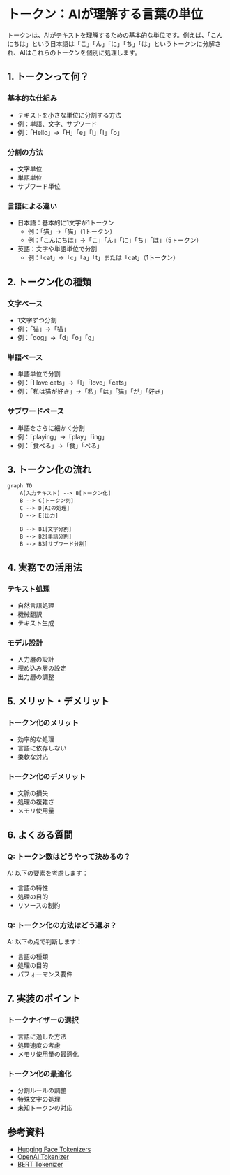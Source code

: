 # トークン：AIが理解する言葉の単位

トークンは、AIがテキストを理解するための基本的な単位です。例えば、「こんにちは」という日本語は「こ」「ん」「に」「ち」「は」というトークンに分解され、AIはこれらのトークンを個別に処理します。

## 1. トークンって何？

### 基本的な仕組み
- テキストを小さな単位に分割する方法
- 例：単語、文字、サブワード
- 例：「Hello」→「H」「e」「l」「l」「o」

### 分割の方法
- 文字単位
- 単語単位
- サブワード単位

### 言語による違い
- 日本語：基本的に1文字が1トークン
  - 例：「猫」→「猫」（1トークン）
  - 例：「こんにちは」→「こ」「ん」「に」「ち」「は」（5トークン）
- 英語：文字や単語単位で分割
  - 例：「cat」→「c」「a」「t」または「cat」（1トークン）

## 2. トークン化の種類

### 文字ベース
- 1文字ずつ分割
- 例：「猫」→「猫」
- 例：「dog」→「d」「o」「g」

### 単語ベース
- 単語単位で分割
- 例：「I love cats」→「I」「love」「cats」
- 例：「私は猫が好き」→「私」「は」「猫」「が」「好き」

### サブワードベース
- 単語をさらに細かく分割
- 例：「playing」→「play」「ing」
- 例：「食べる」→「食」「べる」

## 3. トークン化の流れ

```mermaid
graph TD
    A[入力テキスト] --> B[トークン化]
    B --> C[トークン列]
    C --> D[AIの処理]
    D --> E[出力]
    
    B --> B1[文字分割]
    B --> B2[単語分割]
    B --> B3[サブワード分割]
```

## 4. 実務での活用法

### テキスト処理
- 自然言語処理
- 機械翻訳
- テキスト生成

### モデル設計
- 入力層の設計
- 埋め込み層の設定
- 出力層の調整

## 5. メリット・デメリット

### トークン化のメリット
- 効率的な処理
- 言語に依存しない
- 柔軟な対応

### トークン化のデメリット
- 文脈の損失
- 処理の複雑さ
- メモリ使用量

## 6. よくある質問

### Q: トークン数はどうやって決めるの？
A: 以下の要素を考慮します：
- 言語の特性
- 処理の目的
- リソースの制約

### Q: トークン化の方法はどう選ぶ？
A: 以下の点で判断します：
- 言語の種類
- 処理の目的
- パフォーマンス要件

## 7. 実装のポイント

### トークナイザーの選択
- 言語に適した方法
- 処理速度の考慮
- メモリ使用量の最適化

### トークン化の最適化
- 分割ルールの調整
- 特殊文字の処理
- 未知トークンの対応

## 参考資料

- [Hugging Face Tokenizers](https://huggingface.co/docs/tokenizers/)
- [OpenAI Tokenizer](https://platform.openai.com/tokenizer)
- [BERT Tokenizer](https://huggingface.co/docs/transformers/model_doc/bert) 
